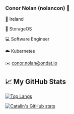 ### Conor Nolan (nolancon) 👋

🏡  Ireland

💼 StorageOS

💻  Software Engineer

☁️  Kubernetes

✉️  conor.nolan@ondat.io


<!--
**nolancon/nolancon** is a ✨ _special_ ✨ repository because its `README.md` (this file) appears on your GitHub profile.

Here are some ideas to get you started:

- 🔭 I’m currently working on ...
- 🌱 I’m currently learning ...
- 👯 I’m looking to collaborate on ...
- 🤔 I’m looking for help with ...
- 💬 Ask me about ...
- 📫 How to reach me: ...
- 😄 Pronouns: ...
- ⚡ Fun fact: ...
-->

## &#x1f4c8; My GitHub Stats

[![Top Langs](https://github-readme-stats.vercel.app/api/top-langs/?username=nolancon&langs_count=8&hide=verilog,java,html,css&theme=react)](https://github.com/anuraghazra/github-readme-stats)

[![Catalin's GitHub stats](https://github-readme-stats.vercel.app/api?username=nolancon&theme=react)](https://github.com/anuraghazra/github-readme-stats)
